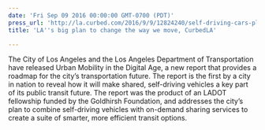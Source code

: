 ```yaml
---
date: 'Fri Sep 09 2016 00:00:00 GMT-0700 (PDT)'
press_url: 'http://la.curbed.com/2016/9/9/12824240/self-driving-cars-plan-los-angeles'
title: 'LA''s big plan to change the way we move, CurbedLA'

---
```


The City of Los Angeles and the Los Angeles Department of Transportation have released Urban Mobility in the Digital Age, a new report that provides a roadmap for the city’s transportation future. The report is the first by a city in nation to reveal how it will make shared, self-driving vehicles a key part of its public transit future. The report was the product of an LADOT fellowship funded by the Goldhirsh Foundation, and addresses the city’s plan to combine self-driving vehicles with on-demand sharing services to create a suite of smarter, more efficient transit options.
